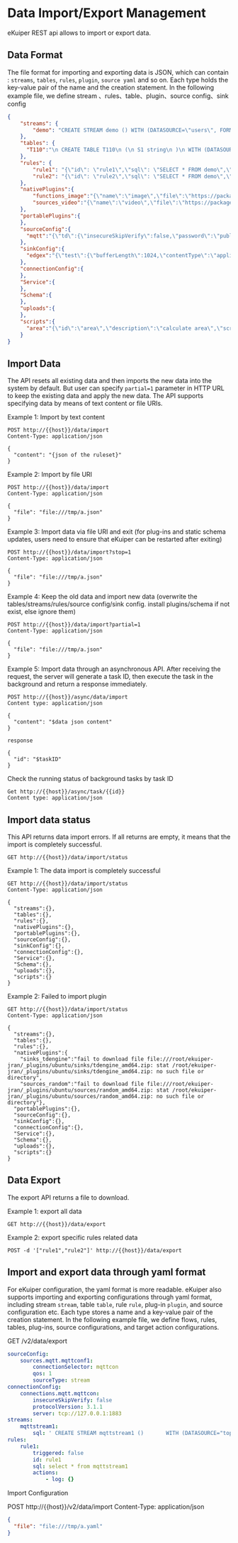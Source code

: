 # Data Import/Export Management

eKuiper REST api allows to import or export data.

## Data Format

The file format for importing and exporting data is JSON, which can contain : `streams`, `tables`, `rules`, `plugin`, `source yaml` and so on. Each type holds the key-value pair of the name and the creation statement. In the following example file, we define stream 、rules、table、plugin、source config、sink config

```json
{
    "streams": {
        "demo": "CREATE STREAM demo () WITH (DATASOURCE=\"users\", FORMAT=\"JSON\")"
    },
    "tables": {
      "T110":"\n CREATE TABLE T110\n (\n S1 string\n )\n WITH (DATASOURCE=\"test.json\", FORMAT=\"json\", TYPE=\"file\", KIND=\"scan\", );\n "
    },
    "rules": {
        "rule1": "{\"id\": \"rule1\",\"sql\": \"SELECT * FROM demo\",\"actions\": [{\"log\": {}}]}",
        "rule2": "{\"id\": \"rule2\",\"sql\": \"SELECT * FROM demo\",\"actions\": [{  \"log\": {}}]}"
    },
    "nativePlugins":{
        "functions_image":"{\"name\":\"image\",\"file\":\"https://packages.emqx.net/kuiper-plugins/1.8.1/debian/functions/image_amd64.zip\",\"shellParas\":[]}",
        "sources_video":"{\"name\":\"video\",\"file\":\"https://packages.emqx.net/kuiper-plugins/1.8.1/debian/sources/video_amd64.zip\",\"shellParas\":[]}"
    },
    "portablePlugins":{
    },
    "sourceConfig":{
      "mqtt":"{\"td\":{\"insecureSkipVerify\":false,\"password\":\"public\",\"protocolVersion\":\"3.1.1\",\"qos\":1,\"server\":\"tcp://broker.emqx.io:1883\",\"username\":\"admin\"},\"test\":{\"insecureSkipVerify\":false,\"password\":\"public\",\"protocolVersion\":\"3.1.1\",\"qos\":1,\"server\":\"tcp://127.0.0.1:1883\",\"username\":\"admin\"}}"
    },
    "sinkConfig":{
      "edgex":"{\"test\":{\"bufferLength\":1024,\"contentType\":\"application/json\",\"enableCache\":false,\"format\":\"json\",\"messageType\":\"event\",\"omitIfEmpty\":false,\"port\":6379,\"protocol\":\"redis\",\"sendSingle\":true,\"server\":\"localhost\",\"topic\":\"application\",\"type\":\"redis\"}}"
    },
    "connectionConfig":{
    },
    "Service":{
    },
    "Schema":{
    },
    "uploads":{
    },
    "scripts":{
      "area":"{\"id\":\"area\",\"description\":\"calculate area\",\"script\":\"function area(x, y) { return x * y; }\",\"isAgg\":false}"
    }
}
```

## Import Data

The API resets all existing data and then imports the new data into the system by default. But user can specify ``partial=1`` parameter in HTTP URL to keep the existing data and apply the new data.
The API supports specifying data by means of text content or file URIs.

Example 1: Import by text content

```shell
POST http://{{host}}/data/import
Content-Type: application/json

{
  "content": "{json of the ruleset}"
}
```

Example 2: Import by file URI

```shell
POST http://{{host}}/data/import
Content-Type: application/json

{
  "file": "file:///tmp/a.json"
}
```

Example 3: Import data via file URI and exit (for plug-ins and static schema updates, users need to ensure that eKuiper can be restarted after exiting)

```shell
POST http://{{host}}/data/import?stop=1
Content-Type: application/json

{
  "file": "file:///tmp/a.json"
}
```

Example 4: Keep the old data and import new data (overwrite the tables/streams/rules/source config/sink config. install plugins/schema if not exist, else ignore them)

```shell
POST http://{{host}}/data/import?partial=1
Content-Type: application/json

{
  "file": "file:///tmp/a.json"
}
```

Example 5: Import data through an asynchronous API. After receiving the request, the server will generate a task ID, then execute the task in the background and return a response immediately.

```` shell
POST http://{{host}}/async/data/import
Content type: application/json

{
  "content": "$data json content"
}

response

{
  "id": "$taskID"
}
````

Check the running status of background tasks by task ID

```` shell
Get http://{{host}}/async/task/{{id}}
Content type: application/json
````

## Import data status

This API returns data import errors. If all returns are empty, it means that the import is completely successful.

```shell
GET http://{{host}}/data/import/status
```

Example 1: The data import is completely successful

```shell
GET http://{{host}}/data/import/status
Content-Type: application/json

{
  "streams":{},
  "tables":{},
  "rules":{},
  "nativePlugins":{},
  "portablePlugins":{},
  "sourceConfig":{},
  "sinkConfig":{},
  "connectionConfig":{},
  "Service":{},
  "Schema":{},
  "uploads":{},
  "scripts":{}
}

```

Example 2: Failed to import plugin

```shell
GET http://{{host}}/data/import/status
Content-Type: application/json

{
  "streams":{},
  "tables":{},
  "rules":{},
  "nativePlugins":{  
    "sinks_tdengine":"fail to download file file:///root/ekuiper-jran/_plugins/ubuntu/sinks/tdengine_amd64.zip: stat /root/ekuiper-jran/_plugins/ubuntu/sinks/tdengine_amd64.zip: no such file or directory",
    "sources_random":"fail to download file file:///root/ekuiper-jran/_plugins/ubuntu/sources/random_amd64.zip: stat /root/ekuiper-jran/_plugins/ubuntu/sources/random_amd64.zip: no such file or directory"},
  "portablePlugins":{},
  "sourceConfig":{},
  "sinkConfig":{},
  "connectionConfig":{},
  "Service":{},
  "Schema":{},
  "uploads":{},
  "scripts":{}
}
```

## Data Export

The export API returns a file to download.

Example 1: export all data

```shell
GET http://{{host}}/data/export
```

Example 2: export specific rules related data

```shell
POST -d '["rule1","rule2"]' http://{{host}}/data/export
```

## Import and export data through yaml format

For eKuiper configuration, the yaml format is more readable. eKuiper also supports importing and exporting configurations through yaml format, including stream `stream`, table `table`, rule `rule`, plug-in `plugin`, and source configuration etc. Each type stores a name and a key-value pair of the creation statement. In the following example file, we define flows, rules, tables, plug-ins, source configurations, and target action configurations.

GET /v2/data/export

```yaml
sourceConfig:
    sources.mqtt.mqttconf1:
        connectionSelector: mqttcon
        qos: 1
        sourceType: stream
connectionConfig:
    connections.mqtt.mqttcon:
        insecureSkipVerify: false
        protocolVersion: 3.1.1
        server: tcp://127.0.0.1:1883
streams:
    mqttstream1:
        sql: ' CREATE STREAM mqttstream1 ()       WITH (DATASOURCE="topic1", FORMAT="json", CONF_KEY="mqttconf1", TYPE="mqtt", SHARED="false", );'
rules:
    rule1:
        triggered: false
        id: rule1
        sql: select * from mqttstream1
        actions:
            - log: {}
```

Import Configuration

POST http://{{host}}/v2/data/import
Content-Type: application/json

```json
{
  "file": "file:///tmp/a.yaml"
}
```
